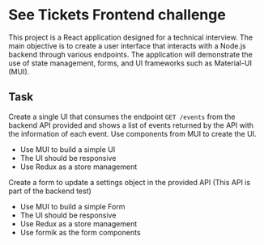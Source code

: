 # See Tickets Frontend challenge

This project is a React application designed for a technical interview. The main objective is to create a user interface that interacts with a Node.js backend through various endpoints. The application will demonstrate the use of state management, forms, and UI frameworks such as Material-UI (MUI).

## Task

Create a single UI that consumes the endpoint `GET /events` from the backend API provided and shows a list of events returned by the API with the information of each event. Use components from MUI to create the UI.

- Use MUI to build a simple UI
- The UI should be responsive
- Use Redux as a store management

Create a form to update a settings object in the provided API (This API is part of the backend test)

- Use MUI to build a simple Form
- The UI should be responsive
- Use Redux as a store management
- Use formik as the form components
